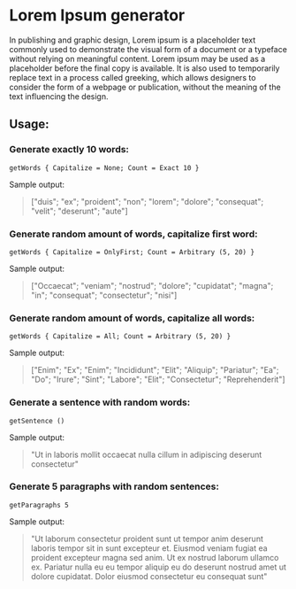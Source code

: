 # Lorem Ipsum generator
In publishing and graphic design, Lorem ipsum is a placeholder text commonly used to demonstrate the visual form of a document or a typeface without relying on meaningful content. Lorem ipsum may be used as a placeholder before the final copy is available. It is also used to temporarily replace text in a process called greeking, which allows designers to consider the form of a webpage or publication, without the meaning of the text influencing the design.

## Usage: 

### Generate exactly 10 words: </br>
`getWords { Capitalize = None; Count = Exact 10 }`

Sample output: 
> ["duis"; "ex"; "proident"; "non"; "lorem"; "dolore"; "consequat"; "velit";
   "deserunt"; "aute"]

### Generate random amount of words, capitalize first word: </br>
`getWords { Capitalize = OnlyFirst; Count = Arbitrary (5, 20) }`

Sample output:
> ["Occaecat"; "veniam"; "nostrud"; "dolore"; "cupidatat"; "magna"; "in";
   "consequat"; "consectetur"; "nisi"]

### Generate random amount of words, capitalize all words: </br>
`getWords { Capitalize = All; Count = Arbitrary (5, 20) }`

Sample output:
> ["Enim"; "Ex"; "Enim"; "Incididunt"; "Elit"; "Aliquip"; "Pariatur"; "Ea";
   "Do"; "Irure"; "Sint"; "Labore"; "Elit"; "Consectetur"; "Reprehenderit"]

### Generate a sentence with random words: </br>
`getSentence ()`

Sample output:
> "Ut in laboris mollit occaecat nulla cillum in adipiscing deserunt consectetur"

### Generate 5 paragraphs with random sentences: </br>
`getParagraphs 5`

Sample output:
> "Ut laborum consectetur proident sunt ut tempor anim deserunt laboris tempor sit in sunt excepteur et. Eiusmod veniam fugiat ea proident excepteur magna sed anim. Ut ex nostrud laborum ullamco ex. Pariatur nulla eu eu tempor aliquip eu do deserunt nostrud amet ut dolore cupidatat. Dolor eiusmod consectetur eu consequat sunt"
